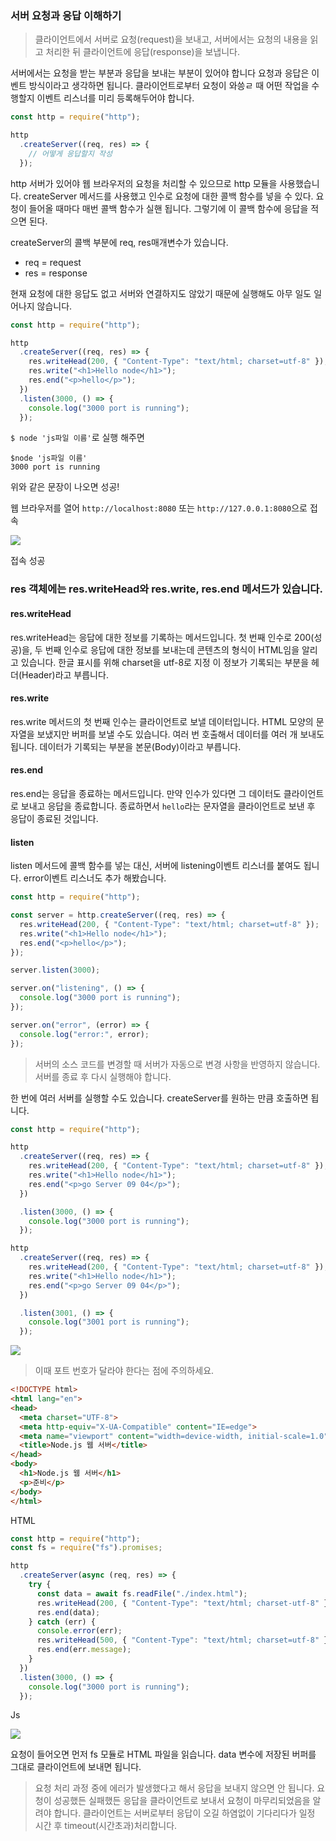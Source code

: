 ### 서버 요청과 응답 이해하기
> 클라이언트에서 서버로 요청(request)을 보내고, 서버에서는 요청의 내용을 읽고 처리한 뒤 클라이언트에 응답(response)을 보냅니다.

서버에서는 요청을 받는 부분과 응답을 보내는 부분이 있어야 합니다 요청과 응답은 이벤트 방식이라고 생각하면 됩니다. 클라이언트로부터 요청이 와씅ㄹ 때 어떤 작업을 수행할지 이벤트 리스너를 미리 등록해두어야 합니다.


```javascript
const http = require("http");

http
  .createServer((req, res) => {
	// 어떻게 응답할지 작성
  });

```

http 서버가 있어야 웹 브라우저의 요청을 처리할 수 있으므로 http 모듈을 사용했습니다. createServer 메서드를 사용했고 인수로 요청에 대한 콜백 함수를 넣을 수 있다. 요청이 들어올 때마다 매번 콜백 함수가 실핸 됩니다. 그렇기에 이 콜백 함수에 응답을 적으면 된다.

createServer의 콜백 부분에 req, res매개변수가 있습니다.
- req = request
- res = response

현재 요청에 대한 응답도 없고 서버와 연결하지도 않았기 때문에 실행해도 아무 일도 일어나지 않습니다.

``` javascript
const http = require("http");

http
  .createServer((req, res) => {
    res.writeHead(200, { "Content-Type": "text/html; charset=utf-8" });
    res.write("<h1>Hello node</h1>");
    res.end("<p>hello</p>");
  })
  .listen(3000, () => {
    console.log("3000 port is running");
  });
```

`$ node 'js파일 이름'`로 실행 해주면

```node 
$node 'js파일 이름'
3000 port is running
```

위와 같은 문장이 나오면 성공!

웹 브라우저를 열어 `http://localhost:8080` 또는 `http://127.0.0.1:8080`으로 접속

![](https://velog.velcdn.com/images/itkdgus489/post/8c131569-b3ad-482a-8254-25b102f78c6b/image.png)

접속 성공

### res 객체에는 res.writeHead와 res.write, res.end 메서드가 있습니다.

#### res.writeHead
res.writeHead는 응답에 대한 정보를 기록하는 메서드입니다. 첫 번째 인수로 200(성공)을, 두 번째 인수로 응답에 대한 정보를 보내는데 콘텐츠의 형식이 HTML임을 알리고 있습니다. 한글 표시를 위해 charset을 utf-8로 지정 이 정보가 기록되는 부분을 헤더(Header)라고 부릅니다.

#### res.write
res.write 메서드의 첫 번째 인수는 클라이언트로 보낼 데이터입니다. HTML 모양의 문자열을 보냈지만 버퍼를 보낼 수도 있습니다. 여러 번 호출해서 데이터를 여러 개 보내도 됩니다. 데이터가 기록되는 부분을 본문(Body)이라고 부릅니다.

#### res.end
res.end는 응답을 종료하는 메서드입니다. 만약 인수가 있다면 그 데이터도 클라이언트로 보내고 응답을 종료합니다. 종료하면서 `hello`라는 문자열을 클라이언트로 보낸 후 응답이 종료된 것입니다.

#### listen
listen 메서드에 콜백 함수를 넣는 대신, 서버에 listening이벤트 리스너를 붙여도 됩니다. error이벤트 리스너도 추가 해봤습니다.

``` javascript
const http = require("http");

const server = http.createServer((req, res) => {
  res.writeHead(200, { "Content-Type": "text/html; charset=utf-8" });
  res.write("<h1>Hello node</h1>");
  res.end("<p>hello</p>");
});

server.listen(3000);

server.on("listening", () => {
  console.log("3000 port is running");
});

server.on("error", (error) => {
  console.log("error:", error);
});
```

> 서버의 소스 코드를 변경할 때 서버가 자동으로 변경 사항을 반영하지 않습니다. 서버를 종료 후 다시 실행해야 합니다.

한 번에 여러 서버를 실행할 수도 있습니다. createServer를 원하는 만큼 호출하면 됩니다.

``` javascript
const http = require("http");

http
  .createServer((req, res) => {
    res.writeHead(200, { "Content-Type": "text/html; charset=utf-8" });
    res.write("<h1>Hello node</h1>");
    res.end("<p>go Server 09 04</p>");
  })

  .listen(3000, () => {
    console.log("3000 port is running");
  });

http
  .createServer((req, res) => {
    res.writeHead(200, { "Content-Type": "text/html; charset=utf-8" });
    res.write("<h1>Hello node</h1>");
    res.end("<p>go Server 09 04</p>");
  })

  .listen(3001, () => {
    console.log("3001 port is running");
  });

```

![](https://velog.velcdn.com/images/itkdgus489/post/d51c7524-a1ee-458b-8daf-b651c24c6ee1/image.png)

> 이때 포트 번호가 달라야 한다는 점에 주의하세요.

``` html
<!DOCTYPE html>
<html lang="en">
<head>
  <meta charset="UTF-8">
  <meta http-equiv="X-UA-Compatible" content="IE=edge">
  <meta name="viewport" content="width=device-width, initial-scale=1.0">
  <title>Node.js 웹 서버</title>
</head>
<body>
  <h1>Node.js 웹 서버</h1>
  <p>준비</p>
</body>
</html>
```
HTML

``` javascript
const http = require("http");
const fs = require("fs").promises;

http
  .createServer(async (req, res) => {
    try {
      const data = await fs.readFile("./index.html");
      res.writeHead(200, { "Content-Type": "text/html; charset-utf-8" });
      res.end(data);
    } catch (err) {
      console.error(err);
      res.writeHead(500, { "Content-Type": "text/html; charset=utf-8" });
      res.end(err.message);
    }
  })
  .listen(3000, () => {
    console.log("3000 port is running");
  });

```
Js

![](https://velog.velcdn.com/images/itkdgus489/post/2d2f7944-d436-42d3-9795-a89cb31fd990/image.png)

요청이 들어오면 먼저 fs 모듈로 HTML 파일을 읽습니다. data 변수에 저장된 버퍼를 그대로 클라이언트에 보내면 됩니다.

> 요청 처리 과정 중에 에러가 발생했다고 해서 응답을 보내지 않으면 안 됩니다. 요청이 성공했든 실패했든 응답을 클라이언트로 보내서 요청이 마무리되었음을 알려야 합니다. 클라이언트는 서버로부터 응답이 오길 하염없이 기다리다가 일정 시간 후 timeout(시간초과)처리합니다.


